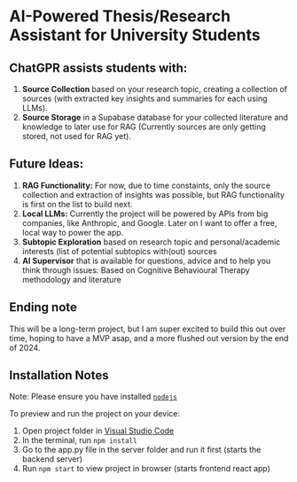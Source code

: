
  # AI-Powered Thesis/Research Assistant for University Students

  ## ChatGPR assists students with:
1. **Source Collection** based on your research topic, creating a collection of sources (with extracted key insights and summaries for each using LLMs).
2. **Source Storage** in a Supabase database for your collected literature and knowledge to later use for RAG (Currently sources are only getting stored, not used for RAG yet).

  ## Future Ideas:
1. **RAG Functionality:** For now, due to time constaints, only the source collection and extraction of insights was possible, but RAG functionality is first on the list to build next.
2. **Local LLMs:** Currently the project will be powered by APIs from big companies, like Anthropic, and Google. Later on I want to offer a free, local way to power the app.
3. **Subtopic Exploration** based on research topic and personal/academic interests (list of potential subtopics with(out) sources
4. **AI Supervisor** that is available for questions, advice and to help you think through issues: Based on Cognitive Behavioural Therapy methodology and literature

  ## Ending note
This will be a long-term project, but I am super excited to build this out over time, hoping to have a MVP asap, and a more flushed out version by the end of 2024.


  ## Installation Notes
Note: Please ensure you have installed <code><a href="https://nodejs.org/en/download/">nodejs</a></code>

To preview and run the project on your device:
1) Open project folder in <a href="https://code.visualstudio.com/download">Visual Studio Code</a>
2) In the terminal, run `npm install`
3) Go to the app.py file in the server folder and run it first (starts the backend server)
4) Run `npm start` to view project in browser (starts frontend react app)
  
